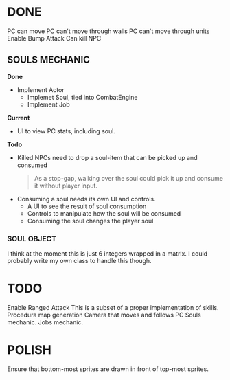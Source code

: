# DONE
PC can move
    PC can't move through walls
    PC can't move through units
Enable Bump Attack
    Can kill NPC


## SOULS MECHANIC
__Done__
- Implement Actor
    - Implemet Soul, tied into CombatEngine
    - Implement Job

__Current__
- UI to view PC stats, including soul.

__Todo__
- Killed NPCs need to drop a soul-item that can be picked up and consumed
    > As a stop-gap, walking over the soul could pick it up and consume it without player input.
- Consuming a soul needs its own UI and controls.
    - A UI to see the result of soul consumption
    - Controls to manipulate how the soul will be consumed
    - Consuming the soul changes the player soul


### SOUL OBJECT
I think at the moment this is just 6 integers wrapped in a matrix. 
I could probably write my own class to handle this though. 

# TODO
Enable Ranged Attack
    This is a subset of a proper implementation of skills.
Procedura map generation
Camera that moves and follows PC
Souls mechanic.
Jobs mechanic.

# POLISH
Ensure that bottom-most sprites are drawn in front of top-most sprites.
